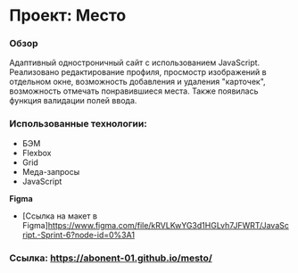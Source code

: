 # Проект: Место

### Обзор

Адаптивный одностроничный сайт с использованием JavaScript. Реализовано редактирование профиля, просмостр изображений в отдельном окне,
возможность добавления и удаления "карточек", возможность отмечать понравившиеся места. Также появилась функция валидации полей ввода.

### Использованные технологии: 
* БЭМ
* Flexbox
* Grid
* Меда-запросы
* JavaScript

**Figma**

* [Ссылка на макет в Figma]https://www.figma.com/file/kRVLKwYG3d1HGLvh7JFWRT/JavaScript.-Sprint-6?node-id=0%3A1

### Ссылка: https://abonent-01.github.io/mesto/
